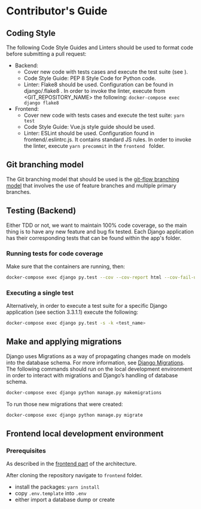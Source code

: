 # Contributor's Guide

## Coding Style
The following Code Style Guides and Linters should be used to format code before submitting a pull request:	
* Backend: 
  * Cover new code with tests cases and execute the test suite (see [](installation_manual.md)).
  * Code Style Guide: PEP 8 Style Code for Python code.
  * Linter: Flake8  should be used. Configuration can be found in django/.flake8 . In order to invoke the linter, execute from <GIT_REPOSITORY_NAME> the following: ```docker-compose exec django flake8```
* Frontend: 
  * Cover new code with tests cases and execute the test suite: ```yarn test```
  * Code Style Guide: Vue.js style guide should be used. 
  * Linter: ESLint should be used. Configuration found in frontend/.eslintrc.js. It contains standard JS rules. In order to invoke the linter, execute `yarn precommit` in the `frontend ` folder.


## Git branching model
The Git branching model that should be used is the [git-flow branching model](https://nvie.com/posts/a-successful-git-branching-model/) that involves the use of feature branches and multiple primary branches. 

## Testing (Backend)
Either TDD or not, we want to maintain 100% code coverage, so the main thing is to have any new feature and bug fix tested.
Each Django application has their corresponding tests that can be found within the app's folder.

### Running tests for code coverage
Make sure that the containers are running, then:
```bash
docker-compose exec django py.test --cov --cov-report html --cov-fail-under 100 --cov-report term-missing --cov-config. Coveragerc
```

### Executing a single test
Alternatively, in order to execute a test suite for a specific Django application (see section 3.3.1.1) execute the following:
```bash
docker-compose exec django py.test -s -k <test_name>
```

## Make and applying migrations
Django uses Migrations as a way of propagating changes made on models into the database schema. For more information, see [Django Migrations](https://docs.djangoproject.com/en/4.0/topics/migrations/). The following commands should run on the local development environment in order to interact with migrations and Django’s handling of database schema.
```bash
docker-compose exec django python manage.py makemigrations
```
To run those new migrations that were created:
```bash
docker-compose exec django python manage.py migrate
```

## Frontend local development environment

### Prerequisites

As described in the [frontend part](architecture.md#frontend) of the architecture.

After cloning the repository navigate to `frontend` folder.
- install the packages: `yarn install`
- copy `.env.template` into `.env`
- either import a database dump or create 